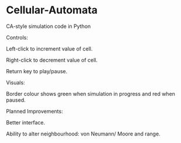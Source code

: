 Cellular-Automata
=================

CA-style simulation code in Python

Controls:

Left-click to increment value of cell.

Right-click to decrement value of cell.

Return key to play/pause.


Visuals:

Border colour shows green when simulation in progress and red when paused.


Planned Improvements:

Better interface.

Ability to alter neighbourhood: von Neumann/ Moore and range.
